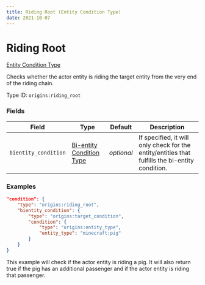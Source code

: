 ```yaml
---
title: Riding Root (Entity Condition Type)
date: 2021-10-07
---
```


# Riding Root

[Entity Condition Type](../entity_condition_types.md)

Checks whether the actor entity is riding the target entity from the very end of the riding chain.

Type ID: `origins:riding_root`


### Fields

Field | Type | Default | Description
------|------|---------|-------------
`bientity_condition` | [Bi-entity Condition Type](../bientity_condition_types.md) | _optional_ | If specified, it will only check for the entity/entities that fulfills the bi-entity condition.


### Examples

```json
"condition": {
    "type": "origins:riding_root",
    "bientity_condition": {
        "type": "origins:target_condition",
        "condition": {
            "type": "origins:entity_type",
            "entity_type": "minecraft:pig"
        }
    }
}
```

This example will check if the actor entity is riding a pig. It will also return true if the pig has an additional passenger and if the actor entity is riding that passenger.

